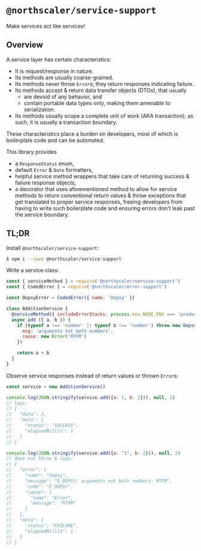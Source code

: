 # `@northscaler/service-support`
Make services act like services!

## Overview
A service layer has certain characteristics:
* It is request/response in nature.
* Its methods are usually coarse-grained.
* Its methods never throw `Error`s; they return responses indicating failure.
* Its methods accept & return data transfer objects (DTOs), that usually
  * are devoid of any behavior, and
  * contain portable data types only, making them amenable to serialization.
* Its methods usually scope a complete unit of work (AKA transaction); as such, it is usually a transaction boundary.

These characteristics place a burden on developers, most of which is boilerplate code and can be automated.

This library provides
* a `ResponseStatus` enum,
* default `Error` & `Date` formatters,
* helpful service method wrappers that take care of returning success & failure response objects,
* a decorator that uses aforementioned method to allow for service methods to return conventional return values & throw exceptions that get translated to proper service responses, freeing developers from having to write such boilerplate code and ensuring errors don't leak past the service boundary.

## TL;DR

Install `@northscaler/service-support`:
```bash
$ npm i --save @northscaler/service-support
```

Write a service class:
```javascript
const { serviceMethod } = require('@northscaler/service-support')
const { CodedError } = require('@northscaler/error-support')

const OopsyError = CodedError({ name: 'Oopsy' })

class AdditionService {
  @serviceMethod({ includeErrorStacks: process.env.NODE_ENV === 'production' })
  async add ({ a, b }) {
    if (typeof a !== 'number' || typeof b !== 'number') throw new OopsyError({
      msg: 'arguments not both numbers',
      cause: new Error('RTFM')
    })

    return a + b
  }
}
```

Observe service responses instead of return values or thrown `Error`s:
```javascript
const service = new AdditionService()

console.log(JSON.stringify(service.add({a: 1, b: 2})), null, 2)
// logs:
// {
//   "data": 3,
//   "meta": {
//     "status": "SUCCESS",
//     "elapsedMillis": 1
//   }
// }

console.log(JSON.stringify(service.add({a: "1", b: 2})), null, 2)
// does not throw & logs:
// {
//   "error": {
//     "name": "Oopsy",
//     "message": "E_OOPSY: arguments not both numbers: RTFM",
//     "code": "E_OOPSY",
//     "cause": {
//       "name": "Error",
//       "message": "RTFM"
//     }
//   },
//   "meta": {
//     "status": "FAILURE",
//     "elapsedMillis": 1
//   }
// }
```
